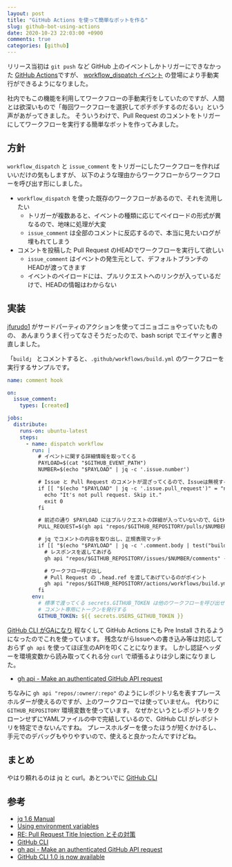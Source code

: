 ```yaml
---
layout: post
title: "GitHub Actions を使って簡単なボットを作る"
slug: github-bot-using-actions
date: 2020-10-23 22:03:00 +0900
comments: true
categories: [github]
---
```


リリース当初は `git push` など GitHub 上のイベントしかトリガーにできなかった [GitHub Actions](https://github.com/features/actions)ですが、
[workflow_dispatch イベント](https://docs.github.com/en/free-pro-team@latest/actions/reference/events-that-trigger-workflows#workflow_dispatch) の登場により手動実行ができるようになりました。

社内でもこの機能を利用してワークフローの手動実行をしていたのですが、人間とは欲深いもので「毎回ワークフローを選択してポチポチするのだるい」という声があがってきました。
そういうわけで、Pull Request のコメントをトリガーにしてワークフローを実行する簡単なボットを作ってみました。


## 方針

`workflow_dispatch` と `issue_comment` をトリガーにしたワークフローを作ればいいだけの気もしますが、
以下のような理由からワークフローからワークフローを呼び出す形にしました。

- `workflow_dispatch` を使った既存のワークフローがあるので、それを流用したい
  - トリガーが複数あると、イベントの種類に応じてペイロードの形式が異なるので、地味に処理が大変
  - `issue_comment` は全部のコメントに反応するので、本当に見たいログが埋もれてしまう
- コメントを投稿した Pull Request のHEADでワークフローを実行して欲しい
  - `issue_comment` はイベントの発生元として、デフォルトブランチのHEADが渡ってきます
  - イベントのペイロードには、プルリクエストへのリンクが入っているだけで、HEADの情報はわからない


## 実装

[jfurudo1](https://github.com/jfurudo1) がサードパーティのアクションを使ってゴニョゴニョやっていたものの、
あんまりうまく行ってなさそうだったので、bash script でエイヤッと書き直しました。

「`build`」 とコメントすると、`.github/workflows/build.yml` のワークフローを実行するサンプルです。

```yaml
name: comment hook

on:
  issue_comment:
    types: [created]

jobs:
  distribute:
    runs-on: ubuntu-latest
    steps:
      - name: dispatch workflow
        run: |
          # イベントに関する詳細情報を取ってくる
          PAYLOAD=$(cat "$GITHUB_EVENT_PATH")
          NUMBER=$(echo "$PAYLOAD" | jq -c '.issue.number')

          # Issue と Pull Request のコメントが混ざってくるので、Issueは無視する
          if [[ "$(echo "$PAYLOAD" | jq -c '.issue.pull_request')" = "null" ]]; then
            echo "It's not pull request. Skip it."
            exit 0
          fi

          # 前述の通り $PAYLOAD にはプルリクエストの詳細が入っていないので、GitHub CLIを使って詳細を取得
          PULL_REQUEST=$(gh api "repos/$GITHUB_REPOSITORY/pulls/$NUMBER")

          # jq でコメントの内容を取り出し、正規表現マッチ
          if [[ "$(echo "$PAYLOAD" | jq -c '.comment.body | test("build"; "i")')" = "true" ]]; then
            # レスポンスを返してあげる
            gh api "repos/$GITHUB_REPOSITORY/issues/$NUMBER/comments" -F "body=ビルドを実行します :rocket:"

            # ワークフロー呼び出し
            # Pull Request の .head.ref を渡してあげているのがポイント
            gh api "repos/$GITHUB_REPOSITORY/actions/workflows/build.yml/dispatches" -F "ref=$( echo "$PULL_REQUEST" | jq -r '.head.ref')"
          fi
        env:
          # 標準で渡ってくる secrets.GITHUB_TOKEN は他のワークフローを呼び出せないので、
          # コメント専用にトークンを発行する
          GITHUB_TOKEN: ${{ secrets.USERS_GITHUB_TOKEN }}
```

[GitHub CLI がGAになり](https://github.blog/2020-09-17-github-cli-1-0-is-now-available/) 程なくして GitHub Actions にも Pre Install されるようになったのでこれを使っています。
残念ながらIssueへの書き込み等は対応しておらず `gh api` を使ってほぼ生のAPIを叩くことになります。
しかし認証ヘッダーを環境変数から読み取ってくれる分 `curl` で頑張るよりは少し楽になりました。

- [gh api - Make an authenticated GitHub API request](https://cli.github.com/manual/gh_api)

ちなみに `gh api "repos/:owner/:repo"` のようにレポジトリ名を表すプレースホルダーが使えるのですが、上のワークフローでは使っていません。
代わりに `GITHUB_REPOSITORY` 環境変数を使っています。
なぜかというとレポジトリをクローンせずにYAMLファイルの中で完結しているので、GitHub CLI がレポジトリを特定できないんですね。
プレースホルダーを使ったほうが短くかけるし、手元でのデバッグもやりやすいので、使えると良かったんですけどね。


## まとめ

やはり頼れるのは jq と curl。あとついでに [GitHub CLI](https://cli.github.com/)

## 参考

- [jq 1.6 Manual](https://stedolan.github.io/jq/manual/v1.6/)
- [Using environment variables](https://help.github.com/en/actions/configuring-and-managing-workflows/using-environment-variables)
- [RE: Pull Request Title Injection とその対策](https://shogo82148.github.io/blog/2020/04/02/re-pull-request-title-injection/)
- [GitHub CLI](https://cli.github.com/)
- [gh api - Make an authenticated GitHub API request](https://cli.github.com/manual/gh_api)
- [GitHub CLI 1.0 is now available](https://github.blog/2020-09-17-github-cli-1-0-is-now-available/)
